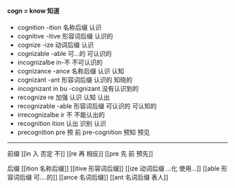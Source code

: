 #### cogn = know 知道
- cognition -ition 名称后缀 认识
- cognitive -itive 形容词后缀 认识的
- cognize -ize 动词后缀 认识
- cognizable -able 可...的 可认识的
- incognizalbe in-不 不可认识的
- cognizance -ance  名称后缀 认识 认知
- cognizant -ant 形容词后缀  认识的 知晓的
- incognizant in bu -cognizant 没有认识到的
- recognize re 加强 认识 认知 认出
- recognizable -able 形容词后缀 可认识的  可认知的
- irrecognizalbe ir 不  不能认出的 
- recognition ition 认出 识别  认识
- precognition pre 预 前 pre-cognition  预知 预见

---
前缀
[[in 入  否定 不]]
[[re  再  相反]]
[[pre  先 前 预先]]


后缀
[[ition 名称后缀]]
[[itive 形容词后缀]]
[[ize 动词后缀 ...化 使用...]]
[[able  形容词后缀 可....的]]
[[ance 名词后缀]]
[[ant 名词后缀 表人]]


